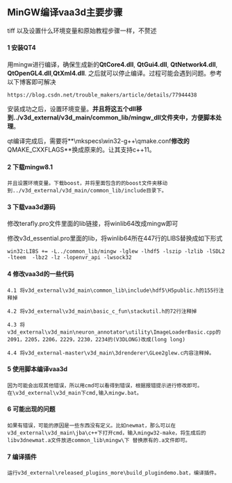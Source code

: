 ## MinGW编译vaa3d主要步骤

tiff 以及设置什么环境变量和原始教程步骤一样，不赘述

#### 1 安装QT4

用mingw进行编译，确保生成新的**QtCore4.dll**, **QtGui4.dll**, **QtNetwork4.dll**, **QtOpenGL4.dll**,**QtXml4.dll**. 之后就可以停止编译。过程可能会遇到问题。参考以下博客即可解决

```
https://blog.csdn.net/trouble_makers/article/details/77944438
```

安装成功之后，设置环境变量。**并且将这五个dll移到../v3d_external/v3d_main/common_lib/mingw_dll文件夹中，方便脚本处理**。

qt编译完成后，需要将**\mkspecs\win32-g++\qmake.conf**修改的**QMAKE_CXXFLAGS**换成原来的。让其支持c++11。

#### 2 下载mingw8.1

```
并且设置环境变量。下载boost，并将里面包含的的boost文件夹移动到../v3d_external/v3d_main/common_lib/include目录下。
```

#### 3 下载vaa3d源码

修改terafly.pro文件里面的lib链接，将winlib64改成mingw即可

修改v3d_essential.pro里面的lib，将winlib64所在447行的LIBS替换成如下形式

```
win32:LIBS += -L../common_lib/mingw -lglew -lhdf5 -lszip -lzlib -lSDL2 -lteem  -lbz2 -lz -lopenvr_api -lwsock32
```

#### 4 修改vaa3d的一些代码

```
4.1 将v3d_external\v3d_main\common_lib\include\hdf5\H5public.h的155行注释掉

4.2 将v3d_external\v3d_main\basic_c_fun\stackutil.h的72行注释掉

4.3 将v3d_external\v3d_main\neuron_annotator\utility\ImageLoaderBasic.cpp的2091，2205，2206，2229，2230，2234的(V3DLONG)改成(long long)

4.4 将v3d_external-master\v3d_main\3drenderer\GLee2glew.c内容注释掉。
```

#### 5 使用脚本编译vaa3d

```
因为可能会出现其他错误，所以用cmd可以看得到错误，根据报错提示进行修改即可。
在\v3d_external\v3d_main下cmd,输入mingw.bat。
```

#### 6 可能出现的问题

```
如果有错误，可能的原因是一些东西没有定义。比如newmat，那么可以在v3d_external\v3d_main\jba\c++下打开cmd，输入mingw32-make，将生成后的libv3dnewmat.a文件放进common_lib\mingw\下 替换原有的.a文件即可。
```

#### 7 编译插件

```
运行v3d_external\released_plugins_more\build_plugindemo.bat，编译插件。
```

